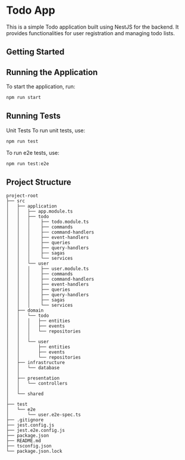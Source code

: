 # Todo App

This is a simple Todo application built using NestJS for the backend. It provides functionalities for user registration and managing todo lists.

## Getting Started

## Running the Application

To start the application, run:

```bash
npm run start
```

## Running Tests

Unit Tests
To run unit tests, use:

```bash
npm run test
```

To run e2e tests, use:

```bash
npm run test:e2e
```

## Project Structure

```plaintext
project-root
├── src
│   ├── application
│   │   ├── app.module.ts
│   │   ├── todo
│   │   │    ├── todo.module.ts
│   │   │    ├── commands
│   │   │    ├── command-handlers
│   │   │    ├── event-handlers
│   │   │    ├── queries
│   │   │    ├── query-handlers
│   │   │    ├── sagas
│   │   │    └── services
│   │   └── user
│   │   │    ├── user.module.ts
│   │   │    ├── commands
│   │   │    ├── command-handlers
│   │   │    ├── event-handlers
│   │   │    ├── queries
│   │   │    ├── query-handlers
│   │   │    ├── sagas
│   │   │    └── services
│   ├── domain
│   │   └── todo
│   │   │   ├── entities
│   │   │   ├── events
│   │   │   └── repositories
│   │   │
│   │   └── user
│   │       ├── entities
│   │       ├── events
│   │       └── repositories
│   ├── infrastructure
│   │   └── database
│   │
│   ├── presentation
│   │   └── controllers
│   │
│   └── shared
│
├── test
│   └── e2e
│       └── user.e2e-spec.ts
├── .gitignore
├── jest.config.js
├── jest.e2e.config.js
├── package.json
├── README.md
├── tsconfig.json
└── package.json.lock
```
